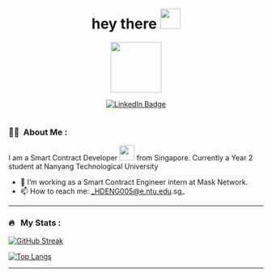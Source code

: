 <h1 align="center">hey there <img src="https://media.giphy.com/media/hvRJCLFzcasrR4ia7z/giphy.gif" width="40"></h1>
<p align="center"><img src="https://media.giphy.com/media/dKc2fBq97S9gIzLX2j/giphy.gif" width="100"/></p>
<p align="center">
<a href="https://www.linkedin.com/in/hanzhi-deng-9a63561ba/"><img src="https://img.shields.io/badge/LinkedIn-blue?style=for-the-badge&logo=linkedin&logoColor=white" alt="LinkedIn Badge"></a>
</p>

<p align="center"><img src="https://komarev.com/ghpvc/?username=HanHanzhi&style=flat-square&color=blue" alt=""></p>


### :woman_technologist: &nbsp;About Me :

I am a Smart Contract Developer <img src="https://media.giphy.com/media/WUlplcMpOCEmTGBtBW/giphy.gif" width="30"> from Singapore. Currently a Year 2 student at Nanyang Technological University


- 🔭 I’m working as a Smart Contract Engineer intern at Mask Network.
- 📫 How to reach me: _HDENG005@e.ntu.edu.sg_

---


### 🔥 &nbsp; My Stats :
[![GitHub Streak](http://github-readme-streak-stats.herokuapp.com?user=HanHanzhi&theme=dark&background=000000)](https://git.io/streak-stats)

[![Top Langs](https://github-readme-stats.vercel.app/api/top-langs/?username=HanHanzhi&layout=compact&theme=vision-friendly-dark)](https://github.com/anuraghazra/github-readme-stats)

---

